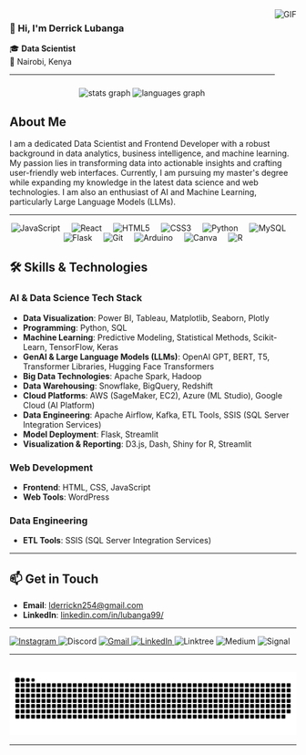 <img align="right" height="150" src="https://i.imgflip.com/65efzo.gif" alt="GIF" />

### 👋 Hi, I'm Derrick Lubanga

🎓 **Data Scientist**  
📍 Nairobi, Kenya

---
###

<div align="center">
  <img src="https://github-readme-stats.vercel.app/api?username=LubangaD&hide_title=false&hide_rank=false&show_icons=true&include_all_commits=true&count_private=true&disable_animations=false&theme=dracula&locale=en&hide_border=false" height="150" alt="stats graph"  />
  <img src="https://github-readme-stats.vercel.app/api/top-langs?username=LubangaD&locale=en&hide_title=false&layout=compact&card_width=320&langs_count=5&theme=dracula&hide_border=false" height="150" alt="languages graph"  />
</div>

###
## About Me

I am a dedicated Data Scientist and Frontend Developer with a robust background in data analytics, business intelligence, and machine learning. My passion lies in transforming data into actionable insights and crafting user-friendly web interfaces. Currently, I am pursuing my master's degree while expanding my knowledge in the latest data science and web technologies. I am also an enthusiast of AI and Machine Learning, particularly Large Language Models (LLMs).

---

<div align="center">
  <img src="https://cdn.jsdelivr.net/gh/devicons/devicon/icons/javascript/javascript-original.svg" height="30" alt="JavaScript" />
  <span style="display:inline-block;width:12px;"></span>
  <img src="https://cdn.jsdelivr.net/gh/devicons/devicon/icons/react/react-original.svg" height="30" alt="React" />
  <span style="display:inline-block;width:12px;"></span>
  <img src="https://cdn.jsdelivr.net/gh/devicons/devicon/icons/html5/html5-original.svg" height="30" alt="HTML5" />
  <span style="display:inline-block;width:12px;"></span>
  <img src="https://cdn.jsdelivr.net/gh/devicons/devicon/icons/css3/css3-original.svg" height="30" alt="CSS3" />
  <span style="display:inline-block;width:12px;"></span>
  <img src="https://cdn.jsdelivr.net/gh/devicons/devicon/icons/python/python-original.svg" height="30" alt="Python" />
  <span style="display:inline-block;width:12px;"></span>
  <img src="https://cdn.jsdelivr.net/gh/devicons/devicon/icons/mysql/mysql-original.svg" height="30" alt="MySQL" />
  <span style="display:inline-block;width:12px;"></span>
  <img src="https://cdn.jsdelivr.net/gh/devicons/devicon/icons/flask/flask-original.svg" height="30" alt="Flask" />
  <span style="display:inline-block;width:12px;"></span>
  <img src="https://cdn.jsdelivr.net/gh/devicons/devicon/icons/git/git-original.svg" height="30" alt="Git" />
  <span style="display:inline-block;width:12px;"></span>
  <img src="https://cdn.jsdelivr.net/gh/devicons/devicon/icons/arduino/arduino-original.svg" height="30" alt="Arduino" />
  <span style="display:inline-block;width:12px;"></span>
  <img src="https://cdn.jsdelivr.net/gh/devicons/devicon/icons/canva/canva-original.svg" height="30" alt="Canva" />
  <span style="display:inline-block;width:12px;"></span>
  <img src="https://cdn.jsdelivr.net/gh/devicons/devicon/icons/r/r-original.svg" height="30" alt="R" />
</div>

## 🛠 Skills & Technologies

### AI & Data Science Tech Stack
- **Data Visualization**: Power BI, Tableau, Matplotlib, Seaborn, Plotly
- **Programming**: Python, SQL
- **Machine Learning**: Predictive Modeling, Statistical Methods, Scikit-Learn, TensorFlow, Keras
- **GenAI & Large Language Models (LLMs)**: OpenAI GPT, BERT, T5, Transformer Libraries, Hugging Face Transformers
- **Big Data Technologies**: Apache Spark, Hadoop
- **Data Warehousing**: Snowflake, BigQuery, Redshift
- **Cloud Platforms**: AWS (SageMaker, EC2), Azure (ML Studio), Google Cloud (AI Platform)
- **Data Engineering**: Apache Airflow, Kafka, ETL Tools, SSIS (SQL Server Integration Services)
- **Model Deployment**: Flask, Streamlit
- **Visualization & Reporting**: D3.js, Dash, Shiny for R, Streamlit

### Web Development
- **Frontend**: HTML, CSS, JavaScript
- **Web Tools**: WordPress

### Data Engineering
- **ETL Tools**: SSIS (SQL Server Integration Services)

---

## 📫 Get in Touch
- **Email**: [lderrickn254@gmail.com](mailto:lderrickn254@gmail.com)
- **LinkedIn**: [linkedin.com/in/lubanga99/](https://www.linkedin.com/in/lubanga99/)

---

<div align="left">
  <a href="https://www.instagram.com/de_rri_ck_99/">
    <img src="https://img.shields.io/static/v1?message=Instagram&logo=instagram&label=&color=E4405F&logoColor=white&labelColor=&style=for-the-badge" height="35" alt="Instagram" />
  </a>
  <img src="https://img.shields.io/static/v1?message=Discord&logo=discord&label=&color=7289DA&logoColor=white&labelColor=&style=for-the-badge" height="35" alt="Discord" />
  <a href="mailto:lderrickn254@gmail.com">
    <img src="https://img.shields.io/static/v1?message=Gmail&logo=gmail&label=&color=D14836&logoColor=white&labelColor=&style=for-the-badge" height="35" alt="Gmail" />
  </a>
  <a href="https://www.linkedin.com/in/lubanga99/">
    <img src="https://img.shields.io/static/v1?message=LinkedIn&logo=linkedin&label=&color=0077B5&logoColor=white&labelColor=&style=for-the-badge" height="35" alt="LinkedIn" />
  </a>
  <img src="https://img.shields.io/static/v1?message=Linktree&logo=linktree&label=&color=1de9b6&logoColor=white&labelColor=&style=for-the-badge" height="35" alt="Linktree" />
  <img src="https://img.shields.io/static/v1?message=Medium&logo=medium&label=&color=12100E&logoColor=white&labelColor=&style=for-the-badge" height="35" alt="Medium" />
  <img src="https://img.shields.io/static/v1?message=Signal&logo=signal&label=&color=039BE5&logoColor=white&labelColor=&style=for-the-badge" height="35" alt="Signal" />
</div>

---

<br clear="both">

<img src="https://raw.githubusercontent.com/LubangaD/LubangaD/output/snake.svg" alt="Snake animation" />

---
